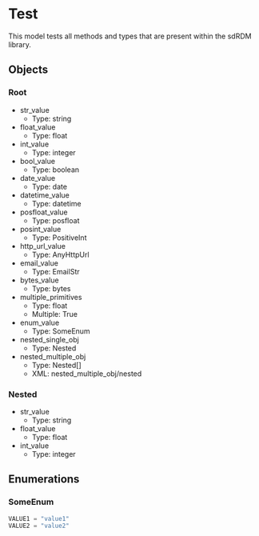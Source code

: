 # Test

This model tests all methods and types that are present within the sdRDM library.

## Objects

### Root

- str_value
  - Type: string
- float_value
  - Type: float
- int_value
  - Type: integer
- bool_value
  - Type: boolean
- date_value
  - Type: date
- datetime_value
  - Type: datetime
- posfloat_value
  - Type: posfloat
- posint_value
  - Type: PositiveInt
- http_url_value
  - Type: AnyHttpUrl
- email_value
  - Type: EmailStr
- bytes_value
  - Type: bytes
- multiple_primitives
  - Type: float
  - Multiple: True
- enum_value
  - Type: SomeEnum
- nested_single_obj
  - Type: Nested
- nested_multiple_obj
  - Type: Nested[]
  - XML: nested_multiple_obj/nested

### Nested

- str_value
  - Type: string
- float_value
  - Type: float
- int_value
  - Type: integer

## Enumerations

### SomeEnum

```python
VALUE1 = "value1"
VALUE2 = "value2"
```
